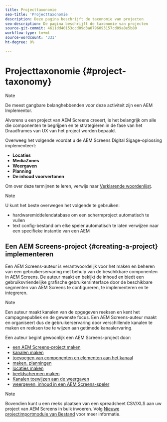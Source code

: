 ```yaml
---
title: Projecttaxonomie
seo-title: 'Projecttaxonomie '
description: Deze pagina beschrijft de taxonomie van projecten
seo-description: De pagina beschrijft de taxonomie van projecten
source-git-commit: 4611dd40153ccd09d3a0796093157cd09a8e5b80
workflow-type: tm+mt
source-wordcount: '331'
ht-degree: 0%

---
```



# Projecttaxonomie {#project-taxonomy}

>[!NOTE]
>
>De meest gangbare belanghebbenden voor deze activiteit zijn een AEM Implementor.

Alvorens u een project van AEM Screens creeert, is het belangrijk om alle die componenten te begrijpen en te strategiëren in de fase van het Draadframes van UX van het project worden bepaald.

Overweeg het volgende voordat u de AEM Screens Digital Sigage-oplossing implementeert:

* **Locaties**
* **MediaZones**
* **Weergaven**
* **Planning**
* **De inhoud voorvertonen**

Om over deze termijnen te leren, verwijs naar [Verklarende woordenlijst](https://helpx.adobe.com/experience-manager/6-5/screens/using/screens-glossary.html).

>[!NOTE]
>
>U kunt het beste overwegen het volgende te gebruiken:
>
>* hardwaremiddelendatabase om een schermproject automatisch te vullen
>* text config-bestand om elke speler automatisch te laten verwijzen naar een specifieke instantie van een AEM


## Een AEM Screens-project {#creating-a-project} implementeren

Een AEM Screens-auteur is verantwoordelijk voor het maken en beheren van een gebruikerservaring met behulp van de beschikbare componenten in AEM Screens. De auteur maakt en bekijkt de inhoud en biedt een gebruiksvriendelijke grafische gebruikersinterface door de beschikbare segmenten van AEM Screens te configureren, te implementeren en te integreren.

>[!NOTE]
>
>Een auteur maakt kanalen van de opgegeven reeksen en kent het campagnepubliek en de gewenste focus. Een AEM Screens-auteur maakt en organiseert dus de gebruikerservaring door verschillende kanalen te maken en reeksen toe te wijzen aan getimede kanaalervaring.

Een auteur begint gewoonlijk een AEM Screens-project door:

* [een AEM Screens-project maken](https://helpx.adobe.com/experience-manager/6-5/screens/using/creating-a-screens-project.html)
* [kanalen maken](https://helpx.adobe.com/experience-manager/6-5/screens/using/managing-channels.html)
* [toevoegen van componenten en elementen aan het kanaal](https://helpx.adobe.com/experience-manager/6-5/screens/using/adding-components-to-a-channel.html)
* [maken, planningen](https://helpx.adobe.com/experience-manager/6-5/screens/using/managing-schedules.html)
* [locaties maken](https://helpx.adobe.com/experience-manager/6-5/screens/using/managing-locations.html)
* [beeldschermen maken](https://helpx.adobe.com/experience-manager/6-5/screens/using/managing-displays.html)
* [Kanalen toewijzen aan de weergaven](https://helpx.adobe.com/experience-manager/6-5/screens/using/channel-assignment.html)
* [weergeven, inhoud in een AEM Screens-speler](https://helpx.adobe.com/experience-manager/6-5/screens/using/working-with-screens-player.html)

>[!NOTE]
>Bovendien kunt u een reeks plaatsen van een spreadsheet CSV/XLS aan uw project van AEM Screens in bulk invoeren. Volg [Nieuwe projectimportmodule van Bestand](https://helpx.adobe.com/experience-manager/6-5/screens/using/project-importer.html) voor meer informatie.
